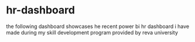 # hr-dashboard
the following dashboard showcases he recent power bi hr dashboard i have made during my skill development program provided by reva university
